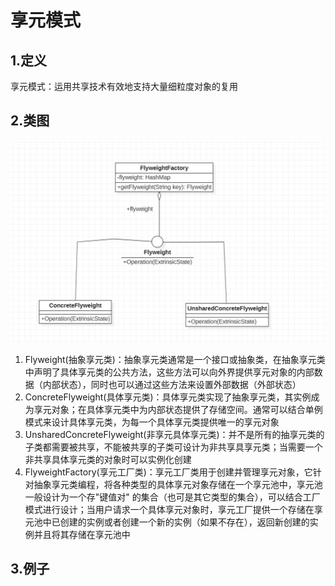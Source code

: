 # 享元模式

## 1.定义

享元模式：运用共享技术有效地支持大量细粒度对象的复用

## 2.类图

![img.png](img/FlyweightThought.png)

1. Flyweight(抽象享元类)：抽象享元类通常是一个接口或抽象类，在抽象享元类中声明了具体享元类的公共方法，这些方法可以向外界提供享元对象的内部数据（内部状态），同时也可以通过这些方法来设置外部数据（外部状态）
2. ConcreteFlyweight(具体享元类)：具体享元类实现了抽象享元类，其实例成为享元对象；在具体享元类中为内部状态提供了存储空间。通常可以结合单例模式来设计具体享元类，为每一个具体享元类提供唯一的享元对象
3. UnsharedConcreteFlyweight(非享元具体享元类)：并不是所有的抽享元类的子类都需要被共享，不能被共享的子类可设计为非共享具享元类；当需要一个非共享具体享元类的对象时可以实例化创建
4. FlyweightFactory(享元工厂类)：享元工厂类用于创建并管理享元对象，它针对抽象享元类编程，将各种类型的具体享元对象存储在一个享元池中，享元池一般设计为一个存"键值对"
   的集合（也可是其它类型的集合），可以结合工厂模式进行设计；当用户请求一个具体享元对象时，享元工厂提供一个存储在享元池中已创建的实例或者创建一个新的实例（如果不存在），返回新创建的实例并且将其存储在享元池中

## 3.例子
